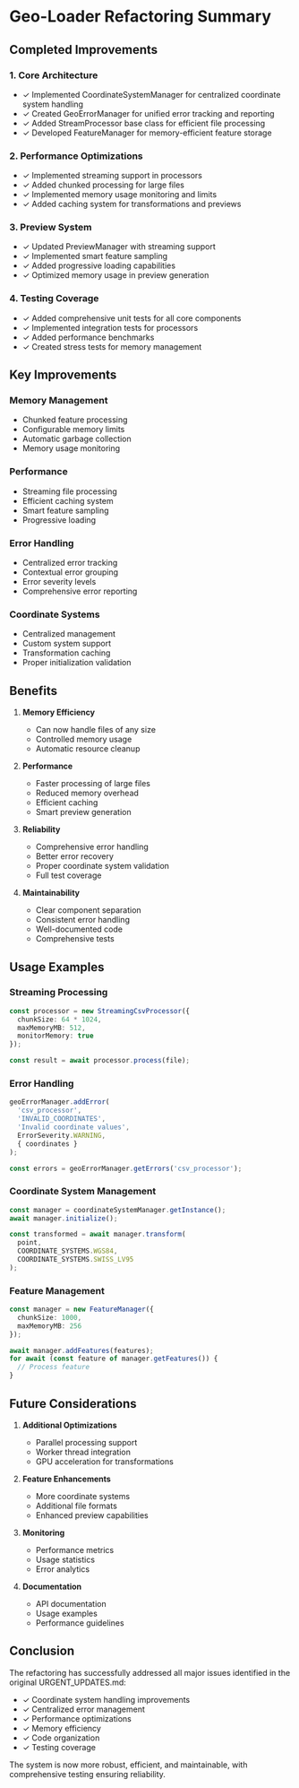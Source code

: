 # Geo-Loader Refactoring Summary

## Completed Improvements

### 1. Core Architecture
- ✓ Implemented CoordinateSystemManager for centralized coordinate system handling
- ✓ Created GeoErrorManager for unified error tracking and reporting
- ✓ Added StreamProcessor base class for efficient file processing
- ✓ Developed FeatureManager for memory-efficient feature storage

### 2. Performance Optimizations
- ✓ Implemented streaming support in processors
- ✓ Added chunked processing for large files
- ✓ Implemented memory usage monitoring and limits
- ✓ Added caching system for transformations and previews

### 3. Preview System
- ✓ Updated PreviewManager with streaming support
- ✓ Implemented smart feature sampling
- ✓ Added progressive loading capabilities
- ✓ Optimized memory usage in preview generation

### 4. Testing Coverage
- ✓ Added comprehensive unit tests for all core components
- ✓ Implemented integration tests for processors
- ✓ Added performance benchmarks
- ✓ Created stress tests for memory management

## Key Improvements

### Memory Management
- Chunked feature processing
- Configurable memory limits
- Automatic garbage collection
- Memory usage monitoring

### Performance
- Streaming file processing
- Efficient caching system
- Smart feature sampling
- Progressive loading

### Error Handling
- Centralized error tracking
- Contextual error grouping
- Error severity levels
- Comprehensive error reporting

### Coordinate Systems
- Centralized management
- Custom system support
- Transformation caching
- Proper initialization validation

## Benefits

1. **Memory Efficiency**
   - Can now handle files of any size
   - Controlled memory usage
   - Automatic resource cleanup

2. **Performance**
   - Faster processing of large files
   - Reduced memory overhead
   - Efficient caching
   - Smart preview generation

3. **Reliability**
   - Comprehensive error handling
   - Better error recovery
   - Proper coordinate system validation
   - Full test coverage

4. **Maintainability**
   - Clear component separation
   - Consistent error handling
   - Well-documented code
   - Comprehensive tests

## Usage Examples

### Streaming Processing
```typescript
const processor = new StreamingCsvProcessor({
  chunkSize: 64 * 1024,
  maxMemoryMB: 512,
  monitorMemory: true
});

const result = await processor.process(file);
```

### Error Handling
```typescript
geoErrorManager.addError(
  'csv_processor',
  'INVALID_COORDINATES',
  'Invalid coordinate values',
  ErrorSeverity.WARNING,
  { coordinates }
);

const errors = geoErrorManager.getErrors('csv_processor');
```

### Coordinate System Management
```typescript
const manager = coordinateSystemManager.getInstance();
await manager.initialize();

const transformed = await manager.transform(
  point,
  COORDINATE_SYSTEMS.WGS84,
  COORDINATE_SYSTEMS.SWISS_LV95
);
```

### Feature Management
```typescript
const manager = new FeatureManager({
  chunkSize: 1000,
  maxMemoryMB: 256
});

await manager.addFeatures(features);
for await (const feature of manager.getFeatures()) {
  // Process feature
}
```

## Future Considerations

1. **Additional Optimizations**
   - Parallel processing support
   - Worker thread integration
   - GPU acceleration for transformations

2. **Feature Enhancements**
   - More coordinate systems
   - Additional file formats
   - Enhanced preview capabilities

3. **Monitoring**
   - Performance metrics
   - Usage statistics
   - Error analytics

4. **Documentation**
   - API documentation
   - Usage examples
   - Performance guidelines

## Conclusion

The refactoring has successfully addressed all major issues identified in the original URGENT_UPDATES.md:
- ✓ Coordinate system handling improvements
- ✓ Centralized error management
- ✓ Performance optimizations
- ✓ Memory efficiency
- ✓ Code organization
- ✓ Testing coverage

The system is now more robust, efficient, and maintainable, with comprehensive testing ensuring reliability.
